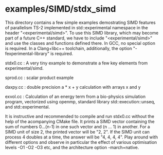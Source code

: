 examples/SIMD/stdx\_simd
===========================

This directory contains a few simple examples demostrating
SIMD features of parallelism TS-2 implemented in
std::experimental namespace in the header
"<experimental/simd>". To use this SIMD library, which may
become part of a future C++ standard, we have to include
"<experimental/simd>" and use the classes and functions
defined there. In GCC, no special option is required. In
a Clang+libc++ toolchain, additionally, the option
"-fexperimental-library" is required.

stdx0.cc : A very tiny example to demonstrate a few key
elements from experimental/simd.

sprod.cc : scalar product example

daxpy.cc : double precision a * x + y calculation with
arrays x and y

exvol.cc : Calculation of an energy term from a bio-physics
simulation program, vectorized using openmp, standard library
std::execution::unseq, and std::experimental.
 
It is instructive and recommended to compile and run stdx0.cc
without the help of the acompanying CMake file. It prints
a SIMD vector containing the sum of numbers 0...(n-1) in one
such vector and (n ... 1) in another. For a SIMD unit of size
2, the printed vector will be "2, 2". If the SIMD unit can
process 4 doubles at a time, the answer will be "4, 4, 4, 4".
Play around with different options and observe in particular
the effect of various optimisation levels -O1 -O2 -O3 etc,
and the architecture option -march=native.
 
